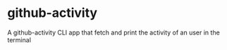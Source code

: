 # github-activity
A github-activity CLI app that fetch and print the activity of an user in the terminal
